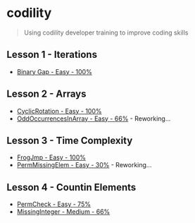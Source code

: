# codility

> Using codility developer training to improve coding skills

## Lesson 1 - Iterations

- [Binary Gap - Easy - 100%](https://app.codility.com/programmers/lessons/1-iterations/binary_gap/)

## Lesson 2 - Arrays

- [CyclicRotation - Easy - 100%](https://app.codility.com/programmers/lessons/2-arrays/cyclic_rotation/)
- [OddOccurrencesInArray - Easy - 66%](https://app.codility.com/programmers/lessons/2-arrays/odd_occurrences_in_array/) - Reworking...

## Lesson 3 - Time Complexity

- [FrogJmp - Easy - 100%](https://app.codility.com/programmers/lessons/3-time_complexity/frog_jmp/)
- [PermMissingElem - Easy - 30%](https://app.codility.com/programmers/lessons/3-time_complexity/perm_missing_elem/) - Reworking...

## Lesson 4 - Countin Elements

- [PermCheck - Easy - 75%](https://app.codility.com/programmers/lessons/4-counting_elements/perm_check/)
- [MissingInteger - Medium - 66%](https://app.codility.com/programmers/lessons/4-counting_elements/missing_integer/)
